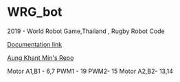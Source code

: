 # WRG_bot
2019 - World Robot Game,Thailand , Rugby Robot Code

[Documentation link](https://docs.google.com/spreadsheets/d/1ei62JO9oeeCpDW7kFIEY4TAZpoq_dQkBUbiVAYc59D8/edit?usp=sharing)

[Aung Khant Min's Repo](https://github.com/AungKhantMin/ATX2_Documentation-/blob/master/ATX2_MOTOR4.ino?fbclid=IwAR2vkhfs_xHZ04r8SaKcj1HZisDPl4LrRCfDMuDmT4oQfodVu9OCETksx4Y)

Motor A1,B1 - 6,7
PWM1 - 19
PWM2- 15
Motor A2,B2- 13,14
